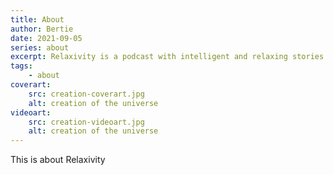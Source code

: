 ```yaml
---
title: About
author: Bertie
date: 2021-09-05
series: about
excerpt: Relaxivity is a podcast with intelligent and relaxing stories
tags: 
    - about
coverart:
    src: creation-coverart.jpg
    alt: creation of the universe
videoart: 
    src: creation-videoart.jpg
    alt: creation of the universe
---
```

This is about Relaxivity